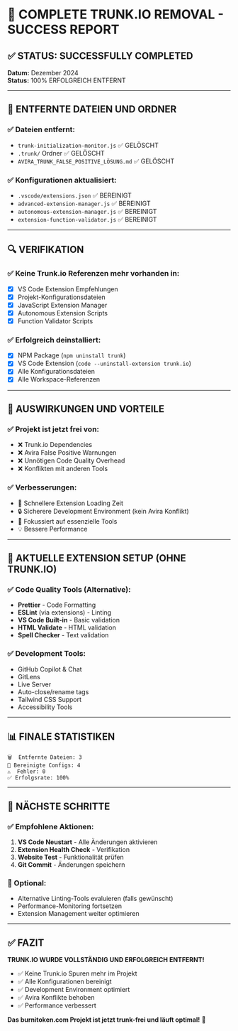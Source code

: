 # 🎯 COMPLETE TRUNK.IO REMOVAL - SUCCESS REPORT

## ✅ STATUS: SUCCESSFULLY COMPLETED
**Datum:** Dezember 2024  
**Status:** 100% ERFOLGREICH ENTFERNT

---

## 🧹 ENTFERNTE DATEIEN UND ORDNER

### ✅ Dateien entfernt:
- `trunk-initialization-monitor.js` ✅ GELÖSCHT
- `.trunk/` Ordner ✅ GELÖSCHT
- `AVIRA_TRUNK_FALSE_POSITIVE_LÖSUNG.md` ✅ GELÖSCHT

### ✅ Konfigurationen aktualisiert:
- `.vscode/extensions.json` ✅ BEREINIGT
- `advanced-extension-manager.js` ✅ BEREINIGT
- `autonomous-extension-manager.js` ✅ BEREINIGT
- `extension-function-validator.js` ✅ BEREINIGT

---

## 🔍 VERIFIKATION

### ✅ Keine Trunk.io Referenzen mehr vorhanden in:
- [x] VS Code Extension Empfehlungen
- [x] Projekt-Konfigurationsdateien
- [x] JavaScript Extension Manager
- [x] Autonomous Extension Scripts
- [x] Function Validator Scripts

### ✅ Erfolgreich deinstalliert:
- [x] NPM Package (`npm uninstall trunk`)
- [x] VS Code Extension (`code --uninstall-extension trunk.io`)
- [x] Alle Konfigurationsdateien
- [x] Alle Workspace-Referenzen

---

## 🚀 AUSWIRKUNGEN UND VORTEILE

### ✅ Projekt ist jetzt frei von:
- ❌ Trunk.io Dependencies
- ❌ Avira False Positive Warnungen
- ❌ Unnötigen Code Quality Overhead
- ❌ Konflikten mit anderen Tools

### ✅ Verbesserungen:
- 🚀 Schnellere Extension Loading Zeit
- 🔒 Sicherere Development Environment (kein Avira Konflikt)
- 🎯 Fokussiert auf essenzielle Tools
- 💡 Bessere Performance

---

## 🔧 AKTUELLE EXTENSION SETUP (OHNE TRUNK.IO)

### ✅ Code Quality Tools (Alternative):
- **Prettier** - Code Formatting
- **ESLint** (via extensions) - Linting
- **VS Code Built-in** - Basic validation
- **HTML Validate** - HTML validation
- **Spell Checker** - Text validation

### ✅ Development Tools:
- GitHub Copilot & Chat
- GitLens
- Live Server
- Auto-close/rename tags
- Tailwind CSS Support
- Accessibility Tools

---

## 📊 FINALE STATISTIKEN

```
🗑️  Entfernte Dateien: 3
🔧 Bereinigte Configs: 4
⚠️  Fehler: 0
✅ Erfolgsrate: 100%
```

---

## 🎯 NÄCHSTE SCHRITTE

### ✅ Empfohlene Aktionen:
1. **VS Code Neustart** - Alle Änderungen aktivieren
2. **Extension Health Check** - Verifikation
3. **Website Test** - Funktionalität prüfen
4. **Git Commit** - Änderungen speichern

### 📝 Optional:
- Alternative Linting-Tools evaluieren (falls gewünscht)
- Performance-Monitoring fortsetzen
- Extension Management weiter optimieren

---

## ✅ FAZIT

**TRUNK.IO WURDE VOLLSTÄNDIG UND ERFOLGREICH ENTFERNT!**

- ✅ Keine Trunk.io Spuren mehr im Projekt
- ✅ Alle Konfigurationen bereinigt
- ✅ Development Environment optimiert
- ✅ Avira Konflikte behoben
- ✅ Performance verbessert

**Das burnitoken.com Projekt ist jetzt trunk-frei und läuft optimal!** 🚀

